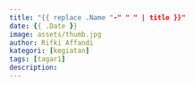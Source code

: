 ```yaml
---
title: "{{ replace .Name "-" " " | title }}"
date: {{ .Date }}
image: assets/thumb.jpg
author: Rifki Affandi
kategori: [kegiatan]
tags: [tagar1]
description: 
---
```



